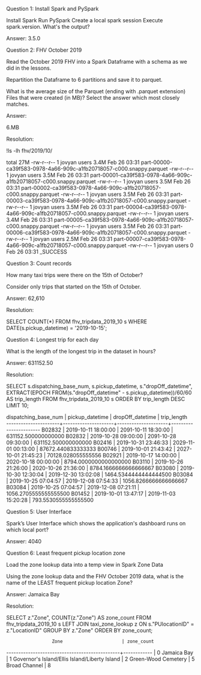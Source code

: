 Question 1:
Install Spark and PySpark

Install Spark
Run PySpark
Create a local spark session
Execute spark.version.
What's the output?

Answer: 3.5.0

Question 2:
FHV October 2019

Read the October 2019 FHV into a Spark Dataframe with a schema as we did in the lessons.

Repartition the Dataframe to 6 partitions and save it to parquet.

What is the average size of the Parquet (ending with .parquet extension) Files that were created (in MB)? Select the answer which most closely matches.

Answer:

6.MB

Resolution:

!ls -lh fhv/2019/10/

total 27M
-rw-r--r-- 1 jovyan users 3.4M Feb 26 03:31 part-00000-ca39f583-0978-4a66-909c-a1fb20718057-c000.snappy.parquet
-rw-r--r-- 1 jovyan users 3.5M Feb 26 03:31 part-00001-ca39f583-0978-4a66-909c-a1fb20718057-c000.snappy.parquet
-rw-r--r-- 1 jovyan users 3.5M Feb 26 03:31 part-00002-ca39f583-0978-4a66-909c-a1fb20718057-c000.snappy.parquet
-rw-r--r-- 1 jovyan users 3.5M Feb 26 03:31 part-00003-ca39f583-0978-4a66-909c-a1fb20718057-c000.snappy.parquet
-rw-r--r-- 1 jovyan users 3.5M Feb 26 03:31 part-00004-ca39f583-0978-4a66-909c-a1fb20718057-c000.snappy.parquet
-rw-r--r-- 1 jovyan users 3.4M Feb 26 03:31 part-00005-ca39f583-0978-4a66-909c-a1fb20718057-c000.snappy.parquet
-rw-r--r-- 1 jovyan users 3.5M Feb 26 03:31 part-00006-ca39f583-0978-4a66-909c-a1fb20718057-c000.snappy.parquet
-rw-r--r-- 1 jovyan users 2.5M Feb 26 03:31 part-00007-ca39f583-0978-4a66-909c-a1fb20718057-c000.snappy.parquet
-rw-r--r-- 1 jovyan users    0 Feb 26 03:31 _SUCCESS

Question 3:
Count records

How many taxi trips were there on the 15th of October?

Consider only trips that started on the 15th of October.

Answer: 62,610

Resolution:

SELECT COUNT(*) FROM fhv_tripdata_2019_10 s WHERE DATE(s.pickup_datetime) = '2019-10-15';

Question 4:
Longest trip for each day

What is the length of the longest trip in the dataset in hours?

Answer: 631152.50

Resolution:

SELECT s.dispatching_base_num, s.pickup_datetime, s."dropOff_datetime", EXTRACT(EPOCH FROM(s."dropOff_datetime" - s.pickup_datetime))/60/60 AS trip_length FROM fhv_tripdata_2019_10 s ORDER BY trip_length DESC LIMIT 10;

 dispatching_base_num |   pickup_datetime   |  dropOff_datetime   |      trip_length      
----------------------+---------------------+---------------------+-----------------------
 B02832               | 2019-10-11 18:00:00 | 2091-10-11 18:30:00 |   631152.500000000000
 B02832               | 2019-10-28 09:00:00 | 2091-10-28 09:30:00 |   631152.500000000000
 B02416               | 2019-10-31 23:46:33 | 2029-11-01 00:13:00 |    87672.440833333333
 B00746               | 2019-10-01 21:43:42 | 2027-10-01 21:45:23 |    70128.028055555556
 B02921               | 2019-10-17 14:00:00 | 2020-10-18 00:00:00 | 8794.0000000000000000
 B03110               | 2019-10-26 21:26:00 | 2020-10-26 21:36:00 | 8784.1666666666666667
 B03080               | 2019-10-30 12:30:04 | 2019-12-30 13:02:08 | 1464.5344444444444500
 B03084               | 2019-10-25 07:04:57 | 2019-12-08 07:54:33 | 1056.8266666666666667
 B03084               | 2019-10-25 07:04:57 | 2019-12-08 07:21:11 | 1056.2705555555555500
 B01452               | 2019-10-01 13:47:17 | 2019-11-03 15:20:28 |  793.5530555555555500

Question 5:
User Interface

Spark’s User Interface which shows the application's dashboard runs on which local port?

Answer: 4040

Question 6:
Least frequent pickup location zone

Load the zone lookup data into a temp view in Spark
Zone Data

Using the zone lookup data and the FHV October 2019 data, what is the name of the LEAST frequent pickup location Zone?

Answer: Jamaica Bay

Resolution:

SELECT z."Zone", COUNT(z."Zone") AS zone_count FROM fhv_tripdata_2019_10 s LEFT JOIN taxi_zone_lookup z ON s."PUlocationID" = z."LocationID" GROUP BY z."Zone" ORDER BY zone_count;


                     Zone                      | zone_count 
-----------------------------------------------+------------
                                               |          0
 Jamaica Bay                                   |          1
 Governor's Island/Ellis Island/Liberty Island |          2
 Green-Wood Cemetery                           |          5
 Broad Channel                                 |          8